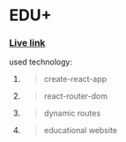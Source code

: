 # EDU+

### [Live link](https://eduplusbd.netlify.app/)

used technology:

1.  > create-react-app
2.  > react-router-dom
3.  > dynamic routes
4.  > educational website
